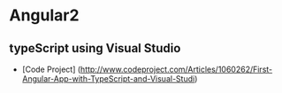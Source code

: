 # Angular2

## typeScript using Visual Studio
* [Code Project] (http://www.codeproject.com/Articles/1060262/First-Angular-App-with-TypeScript-and-Visual-Studi)
